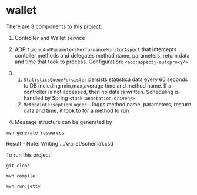 wallet
======

There are 3 components to this project:

1. Controller and Wallet service
2. AOP `TimingAndParametersPerformanceMonitorAspect` that intercepts contoller methods and delegates 
method name, parameters, return data and time that took to process. Configuration: `<aop:aspectj-autoproxy/>`
3. 
   1. `StatisticsQueuePersister` persists statistica data every 60 seconds to DB 
including min,max,average time and method name. If a controller is not accessed, then no data is written.
Scheduling is handled by Spring `<task:annotation-driven/>`
   2. `MethodInterseptionLogger` - loggs method name, parameters, resturn data and time, it took to for a method to run

4. Message structure can be generated by 
 
`mvn generate-resources`

Result - Note: Writing .../wallet/schema1.xsd


To run this project:

`git clone`

`mvn compile`

`mvn run:jetty`

